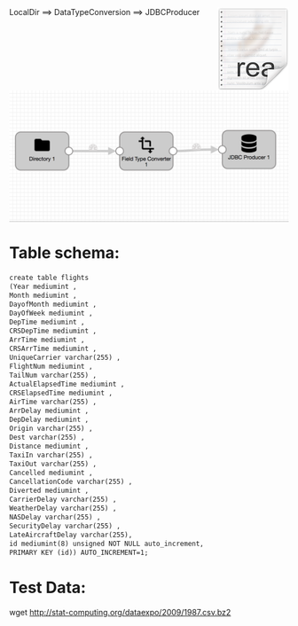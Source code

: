 <img src="../../readme.png" align="right" />
LocalDir ==> DataTypeConversion ==> JDBCProducer
<img src="LocalDir_JDBCProducer_With_Large_DataSet.png" align="center" />

# Table schema:
```
create table flights
(Year mediumint ,
Month mediumint ,
DayofMonth mediumint ,
DayOfWeek mediumint ,
DepTime mediumint ,
CRSDepTime mediumint ,
ArrTime mediumint ,
CRSArrTime mediumint ,
UniqueCarrier varchar(255) ,
FlightNum mediumint ,
TailNum varchar(255) ,
ActualElapsedTime mediumint ,
CRSElapsedTime mediumint ,
AirTime varchar(255) ,
ArrDelay mediumint ,
DepDelay mediumint ,
Origin varchar(255) ,
Dest varchar(255) ,
Distance mediumint ,
TaxiIn varchar(255) ,
TaxiOut varchar(255) ,
Cancelled mediumint ,
CancellationCode varchar(255) ,
Diverted mediumint ,
CarrierDelay varchar(255) ,
WeatherDelay varchar(255) ,
NASDelay varchar(255) ,
SecurityDelay varchar(255) ,
LateAircraftDelay varchar(255),
id mediumint(8) unsigned NOT NULL auto_increment,
PRIMARY KEY (id)) AUTO_INCREMENT=1;
```
# Test Data: 
wget http://stat-computing.org/dataexpo/2009/1987.csv.bz2



